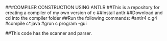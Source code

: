###COMPILER CONSTRUCTION USING ANTLR
##This is a repository for creating a compiler of my own version of c
##Install antlr
##Download and cd into the compiler folder
##Run the following commands:
#antlr4 c.g4
#compile c*.java
#grun c program -gui

##This code has the scanner and parser.